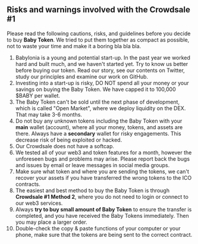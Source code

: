 ## Risks and warnings involved with the Crowdsale #1
Please read the following cautions, risks, and guidelines before you decide to buy **Baby Token**. We tried to put them together as compact as possible, not to waste your time and make it a boring bla bla bla.

 1. Babylonia is a young and potential start-up. In the past year we worked hard and built much, and we haven't started yet. Try to know us better before buying our token. Read our story, see our contents on Twitter, study our principles and examine our work on GitHub. 
 2. Investing into a start-up is risky, DO NOT spend all your money or your savings on buying the Baby Token. We have capped it to 100,000 $BABY per wallet.
 3. The Baby Token can't be sold until the next phase of development, which is called "Open Market", where we deploy liquidity on the DEX. That may take 3-6 months.
 4. Do not buy any unknown tokens including the Baby Token with your **main** wallet (account), where all your money, tokens, and assets are there. Always have a **secondary** wallet for risky engagements. This decrease risk of being exploited or hacked.
 5. Our Crowdsale does not have a softcap. 
 6. We tested all of your web3 and token features for a month, however the unforeseen bugs and problems may arise. Please report back the bugs and issues by email or leave messages in social media groups.
 7. Make sure what token and where you are sending the tokens, we can't recover your assets if you have transferred the wrong tokens to the ICO contracts.
 8. The easiest and best method to buy the Baby Token is through **Crowdsale #1 Method 2**, where you do not need to login or connect to our web3 services.
 9. Always **try to buy small amount of Baby Token** to ensure the transfer is completed, and you have received the Baby Tokens immediately. Then you may place a larger order.
 10. Double-check the copy & paste functions of your computer or your phone, make sure that the tokens are being sent to the correct contract. 
